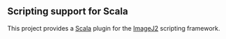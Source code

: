 Scripting support for Scala
---------------------------

This project provides a [Scala](http://www.scala-lang.org/) plugin
for the [ImageJ2](http://developer.imagej.net/) scripting framework.
